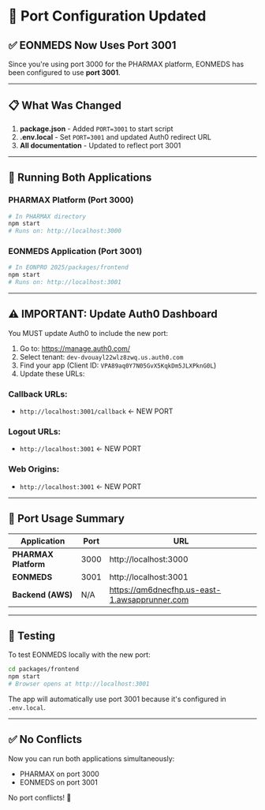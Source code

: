 # 🔧 Port Configuration Updated

## ✅ EONMEDS Now Uses Port 3001

Since you're using port 3000 for the PHARMAX platform, EONMEDS has been configured to use **port 3001**.

---

## 📋 What Was Changed

1. **package.json** - Added `PORT=3001` to start script
2. **.env.local** - Set `PORT=3001` and updated Auth0 redirect URL
3. **All documentation** - Updated to reflect port 3001

---

## 🚀 Running Both Applications

### PHARMAX Platform (Port 3000)
```bash
# In PHARMAX directory
npm start
# Runs on: http://localhost:3000
```

### EONMEDS Application (Port 3001)
```bash
# In EONPRO 2025/packages/frontend
npm start
# Runs on: http://localhost:3001
```

---

## ⚠️ IMPORTANT: Update Auth0 Dashboard

You MUST update Auth0 to include the new port:

1. Go to: https://manage.auth0.com/
2. Select tenant: `dev-dvouayl22wlz8zwq.us.auth0.com`
3. Find your app (Client ID: `VPA89aq0Y7N05GvX5KqkDm5JLXPknG0L`)
4. Update these URLs:

### Callback URLs:
- `http://localhost:3001/callback` ← NEW PORT

### Logout URLs:
- `http://localhost:3001` ← NEW PORT

### Web Origins:
- `http://localhost:3001` ← NEW PORT

---

## 📝 Port Usage Summary

| Application | Port | URL |
|------------|------|-----|
| **PHARMAX Platform** | 3000 | http://localhost:3000 |
| **EONMEDS** | 3001 | http://localhost:3001 |
| **Backend (AWS)** | N/A | https://qm6dnecfhp.us-east-1.awsapprunner.com |

---

## 🧪 Testing

To test EONMEDS locally with the new port:

```bash
cd packages/frontend
npm start
# Browser opens at http://localhost:3001
```

The app will automatically use port 3001 because it's configured in `.env.local`.

---

## ✅ No Conflicts

Now you can run both applications simultaneously:
- PHARMAX on port 3000
- EONMEDS on port 3001

No port conflicts! 🎉
